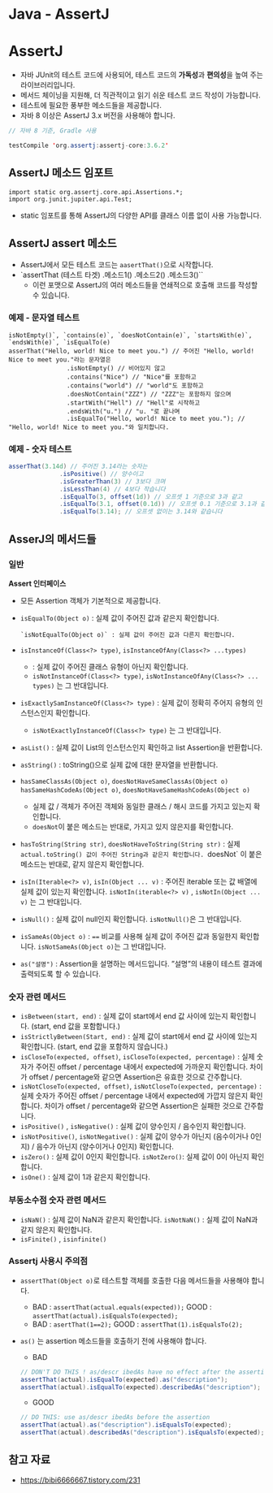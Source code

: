# Java - AssertJ

# AssertJ

- 자바 JUnit의 테스트 코드에 사용되어, 테스트 코드의 **가독성**과 **편의성**을 높여 주는 라이브러리입니다.
- 메서드 체이닝을 지원해, 더 직관적이고 읽기 쉬운 테스트 코드 작성이 가능합니다.
- 테스트에 필요한 풍부한 메소드들을 제공합니다.
- 자바 8 이상은 AssertJ 3.x 버전을 사용해야 합니다.

```java
// 자바 8 기준, Gradle 사용

testCompile 'org.assertj:assertj-core:3.6.2'
```

## AssertJ 메소드 임포트

```
import static org.assertj.core.api.Assertions.*;
import org.junit.jupiter.api.Test;
```

- static 임포트를 통해 AssertJ의 다양한 API를 클래스 이름 없이 사용 가능합니다.

## AssertJ assert 메소드

- AssertJ에서 모든 테스트 코드는 `aasertThat()`으로 시작합니다.
- `assertThat (테스트 타겟) .메소드1() .메소드2() .메소드3()``
  - 이런 포맷으로 AssertJ의 여러 메소드들을 연쇄적으로 호출해 코드를 작성할 수 있습니다.

### 예제 - 문자열 테스트

```
isNotEmpty()`, `contains(e)`, `doesNotContain(e)`, `startsWith(e)`, `endsWith(e)`, `isEqualTo(e)
asserThat("Hello, world! Nice to meet you.") // 주어진 "Hello, world! Nice to meet you."라는 문자열은
                .isNotEmpty() // 비어있지 않고
                .contains("Nice") // "Nice"를 포함하고
                .contains("world") // "world"도 포함하고
                .doesNotContain("ZZZ") // "ZZZ"는 포함하지 않으며
                .startWith("Hell") // "Hell"로 시작하고
                .endsWith("u.") // "u. "로 끝나며
                .isEqualTo("Hello, world! Nice to meet you."); // "Hello, world! Nice to meet you."와 일치합니다.
```

### 예제 - 숫자 테스트

```java
asserThat(3.14d) // 주어진 3.14라는 숫자는 
              .isPositive() // 양수이고
              .isGreaterThan(3) // 3보다 크며
              .isLessThan(4) // 4보다 작습니다
              .isEqualTo(3, offset(1d)) // 오프셋 1 기준으로 3과 같고
              .isEqualTo(3.1, offset(0.1d)) // 오프셋 0.1 기준으로 3.1과 같으며
              .isEqualTo(3.14); // 오프셋 없이는 3.14와 같습니다
```

## AsserJ의 메서드들

### 일반

**Assert 인터페이스**

- 모든 Assertion 객체가 기본적으로 제공합니다.

- `isEqualTo(Object o)` : 실제 값이 주어진 값과 같은지 확인합니다.

  ```
  `isNotEqualTo(Object o)` : 실제 값이 주어진 값과 다른지 확인합니다.
  ```

- `isInstanceOf(Class<?> type)`, `isInstanceOfAny(Class<?> ...types)`

  - : 실제 값이 주어진 클래스 유형이 아닌지 확인합니다.
  - `isNotInstanceOf(Class<?> type)`, `isNotInstanceOfAny(Class<?> ... types)` 는 그 반대입니다.

- `isExactlySamInstanceOf(Class<?> type)` : 실제 값이 정확히 주어지 유형의 인스턴스인지 확인합니다.

  - `isNotExactlyInstanceOf(Class<?> type)` 는 그 반대입니다.

- `asList()` : 실제 값이 List의 인스턴스인지 확인하고 list Assertion을 반환합니다.

- `asString()` : toString()으로 실제 값에 대한 문자열을 반환합니다.

- `hasSameClassAs(Object o)`, `doesNotHaveSameClassAs(Object o) hasSameHashCodeAs(Object o)`, `doesNotHaveSameHashCodeAs(Object o)`

  - 실제 값 / 객체가 주어진 객체와 동일한 클래스 / 해시 코드를 가지고 있는지 확인합니다.
  - `doesNot`이 붙은 메소드는 반대로, 가지고 있지 않은지를 확인합니다.

- `hasToString(String str)`, `doesNotHaveToString(String str)` : 실제 `actual.toString() 값이 주어진 String과 같은지 확인합니다. `doesNot` 이 붙은 메소드는 반대로, 같지 않은지 확인합니다.

- `isIn(Iterable<?> v)`, `isIn(Object ... v)` : 주어진 iterable 또는 값 배열에 실제 값이 있는지 확인합니다. `isNotIn(iterable<?> v)` , `isNotIn(Object ... v)` 는 그 반대입니다.

- `isNull()` : 실제 값이 null인지 확인합니다. `isNotNull()`은 그 반대입니다.

- `isSameAs(Object o)` : `==` 비교를 사용해 실제 값이 주어진 값과 동일한지 확인합니다. `isNotSameAs(Object o)`는 그 반대입니다.

- `as("설명")` : Assertion을 설명하는 메서드입니다. ”설명”의 내용이 테스트 결과에 출력되도록 할 수 있습니다.

### 숫자 관련 메서드

- `isBetween(start, end)` : 실제 값이 start에서 end 값 사이에 있는지 확인합니다. (start, end 값을 포함합니다.)
- `isStrictlyBetween(Start, end)` : 실제 값이 start에서 end 값 사이에 있는지 확인합니다. (start, end 값을 포함하지 않습니다.)
- `isCloseTo(expected, offset)`, `isCloseTo(expected, percentage)` : 실제 숫자가 주어진 offset / percentage 내에서 expected에 가까운지 확인합니다. 차이가 offset / percentage와 같으면 Assertion은 유효한 것으로 간주합니다.
- `isNotCloseTo(expected, offset)`, `isNotCloseTo(expected, percentage)` : 실제 숫자가 주어진 offset / percentage 내에서 expected에 가깝지 않은지 확인합니다. 차이가 offset / percentage와 같으면 Assertion은 실패한 것으로 간주합니다.
- `isPositive()` , `isNegative()` : 실제 값이 양수인지 / 음수인지 확인합니다.
- `isNotPositive()`, `isNotNegative()` : 실제 값이 양수가 아닌지 (음수이거나 0인지) / 음수가 아닌지 (양수이거나 0인지) 확인합니다.
- `isZero()` : 실제 값이 0인지 확인합니다. `isNotZero()`: 실제 값이 0이 아닌지 확인합니다.
- `isOne()` : 실제 값이 1과 같은지 확인합니다.

### 부동소수점 숫자 관련 메서드

- `isNaN()` : 실제 값이 NaN과 같은지 확인합니다. `isNotNaN()` : 실제 값이 NaN과 같지 않은지 확인합니다.
- `isFinite()` , `isinfinite()`

### Assertj 사용시 주의점

- `assertThat(Object o)`로 테스트할 객체를 호출한 다음 메서드들을 사용해야 합니다.

  - BAD : `assertThat(actual.equals(expected));`
     GOOD : `assertThat(actual).isEqualsTo(expected);`
  - BAD : `asertThat(1==2);` GOOD : `assertThat(1).isEqualsTo(2);`

- `as()` 는 assertion 메소드들을 호출하기 전에 사용해야 합니다.

  - BAD

  ```java
  // DON'T DO THIS ! as/descr ibedAs have no effect after the assertion
  assertThat(actual).isEqualTo(expected).as("description");
  assertThat(actual).isEqualTo(expected).describedAs("description");
  ```

  - GOOD

  ```java
  // DO THIS: use as/descr ibedAs before the assertion
  assertThat(actual).as("description").isEqualsTo(expected);
  assertThat(actual).describedAs("description").isEqualsTo(expected);
  ```

## 참고 자료

- https://bibi6666667.tistory.com/231